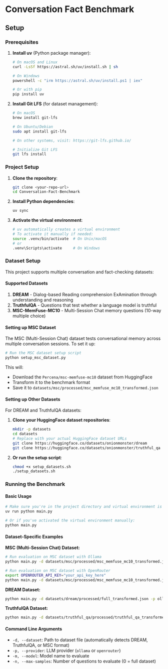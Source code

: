 # Conversation Fact Benchmark

## Setup

### Prerequisites

1. **Install uv** (Python package manager):

   ```bash
   # On macOS and Linux
   curl -LsSf https://astral.sh/uv/install.sh | sh

   # On Windows
   powershell -c "irm https://astral.sh/uv/install.ps1 | iex"

   # Or with pip
   pip install uv
   ```

2. **Install Git LFS** (for dataset management):

   ```bash
   # On macOS
   brew install git-lfs

   # On Ubuntu/Debian
   sudo apt install git-lfs

   # On other systems, visit: https://git-lfs.github.io/

   # Initialize Git LFS
   git lfs install
   ```

### Project Setup

1. **Clone the repository**:

   ```bash
   git clone <your-repo-url>
   cd Conversation-Fact-Benchmark
   ```

2. **Install Python dependencies**:

   ```bash
   uv sync
   ```

3. **Activate the virtual environment**:
   ```bash
   # uv automatically creates a virtual environment
   # To activate it manually if needed:
   source .venv/bin/activate  # On Unix/macOS
   # or
   .venv\Scripts\activate     # On Windows
   ```

### Dataset Setup

This project supports multiple conversation and fact-checking datasets:

#### Supported Datasets

1. **DREAM** - Dialog-based Reading comprehension ExAmination through understanding and reasoning
2. **TruthfulQA** - Questions that test whether a language model is truthful
3. **MSC-MemFuse-MC10** - Multi-Session Chat memory questions (10-way multiple choice)

#### Setting up MSC Dataset

The MSC (Multi-Session Chat) dataset tests conversational memory across multiple conversation sessions. To set it up:

```bash
# Run the MSC dataset setup script
python setup_msc_dataset.py
```

This will:

- Download the `Percena/msc-memfuse-mc10` dataset from HuggingFace
- Transform it to the benchmark format
- Save it to `datasets/msc/processed/msc_memfuse_mc10_transformed.json`

#### Setting up Other Datasets

For DREAM and TruthfulQA datasets:

1. **Clone your HuggingFace dataset repositories**:

   ```bash
   mkdir -p datasets
   cd datasets
   # Replace with your actual HuggingFace dataset URLs
   git clone https://huggingface.co/datasets/onionmonster/dream
   git clone https://huggingface.co/datasets/onionmonster/truthful_qa
   ```

2. **Or run the setup script**:
   ```bash
   chmod +x setup_datasets.sh
   ./setup_datasets.sh
   ```

### Running the Benchmark

#### Basic Usage

```bash
# Make sure you're in the project directory and virtual environment is active
uv run python main.py

# Or if you've activated the virtual environment manually:
python main.py
```

#### Dataset-Specific Examples

**MSC (Multi-Session Chat) Dataset:**

```bash
# Run evaluation on MSC dataset with Ollama
python main.py -d datasets/msc/processed/msc_memfuse_mc10_transformed.json -p ollama -m llama3.2:latest -n 20

# Run evaluation on MSC dataset with OpenRouter
export OPENROUTER_API_KEY="your_api_key_here"
python main.py -d datasets/msc/processed/msc_memfuse_mc10_transformed.json -p openrouter -m anthropic/claude-3-sonnet -n 10
```

**DREAM Dataset:**

```bash
python main.py -d datasets/dream/processed/full_transformed.json -p ollama -m llama3.2:latest -n 20
```

**TruthfulQA Dataset:**

```bash
python main.py -d datasets/truthful_qa/processed/truthful_qa_transformed.json -p ollama -m llama3.2:latest -n 20
```

#### Command Line Arguments

- `-d, --dataset`: Path to dataset file (automatically detects DREAM, TruthfulQA, or MSC format)
- `-p, --provider`: LLM provider (`ollama` or `openrouter`)
- `-m, --model`: Model name to evaluate
- `-n, --max-samples`: Number of questions to evaluate (0 = full dataset)
